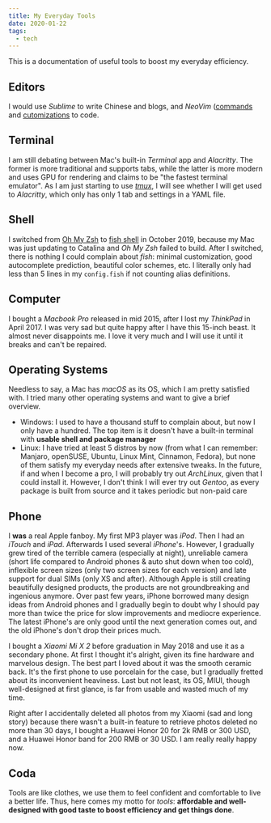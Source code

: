 ```yaml
---
title: My Everyday Tools
date: 2020-01-22
tags:
  - tech
---
```


This is a documentation of useful tools to boost my everyday efficiency.

<!-- more -->

## Editors

I would use _Sublime_ to write Chinese and blogs, and _NeoVim_ ([commands](vim_commands) and [cutomizations](vim_customize) to code.

## Terminal

I am still debating between Mac's built-in _Terminal_ app and _Alacritty_. The former is more traditional and supports tabs, while the latter is more modern and uses GPU for rendering and claims to be "the fastest terminal emulator". As I am just starting to use [_tmux_](tmux), I will see whether I will get used to _Alacritty_, which only has only 1 tab and settings in a YAML file.

## Shell

I switched from [Oh My Zsh](https://github.com/ohmyzsh/ohmyzsh) to [fish shell](https://github.com/fish-shell/fish-shell) in October 2019, because my Mac was just updating to Catalina and _Oh My Zsh_ failed to build. After I switched, there is nothing I could complain about _fish_: minimal customization, good autocomplete prediction, beautiful color schemes, etc. I literally only had less than 5 lines in my `config.fish` if not counting alias definitions.

## Computer

I bought a _Macbook Pro_ released in mid 2015, after I lost my _ThinkPad_ in April 2017. I was very sad but quite happy after I have this 15-inch beast. It almost never disappoints me. I love it very much and I will use it until it breaks and can't be repaired.

## Operating Systems

Needless to say, a Mac has _macOS_ as its OS, which I am pretty satisfied with. I tried many other operating systems and want to give a brief overview.

- Windows: I used to have a thousand stuff to complain about, but now I only have a hundred. The top item is it doesn't have a built-in terminal with **usable shell and package manager**
- Linux: I have tried at least 5 distros by now (from what I can remember: Manjaro, openSUSE, Ubuntu, Linux Mint, Cinnamon, Fedora), but none of them satisfy my everyday needs after extensive tweaks. In the future, if and when I become a pro, I will probably try out _ArchLinux_, given that I could install it. However, I don't think I will ever try out _Gentoo_, as every package is built from source and it takes periodic but non-paid care

## Phone

I **was** a real Apple fanboy. My first MP3 player was _iPod_. Then I had an _iTouch_ and _iPad_. Afterwards I used several _iPhone_'s. However, I gradually grew tired of the terrible camera (especially at night), unreliable camera (short life compared to Android phones & auto shut down when too cold), inflexible screen sizes (only two screen sizes for each version) and late support for dual SIMs (only XS and after). Although Apple is still creating beautifully designed products, the products are not groundbreaking and ingenious anymore. Over past few years, iPhone borrowed many design ideas from Android phones and I gradually begin to doubt why I should pay more than twice the price for slow improvements and mediocre experience. The latest iPhone's are only good until the next generation comes out, and the old iPhone's don't drop their prices much.

I bought a _Xiaomi Mi X 2_ before graduation in May 2018 and use it as a secondary phone. At first I thought it's alright, given its fine hardware and marvelous design. The best part I loved about it was the smooth ceramic back. It's the first phone to use porcelain for the case, but I gradually fretted about its inconvenient heaviness. Last but not least, its OS, MIUI, though well-designed at first glance, is far from usable and wasted much of my time.

Right after I accidentally deleted all photos from my Xiaomi (sad and long story) because there wasn't a built-in feature to retrieve photos deleted no more than 30 days, I bought a Huawei Honor 20 for 2k RMB or 300 USD, and a Huawei Honor band for 200 RMB or 30 USD. I am really really happy now.

## Coda

Tools are like clothes, we use them to feel confident and comfortable to live a better life. Thus, here comes my motto for _tools_: **affordable and well-designed with good taste to boost efficiency and get things done**.
